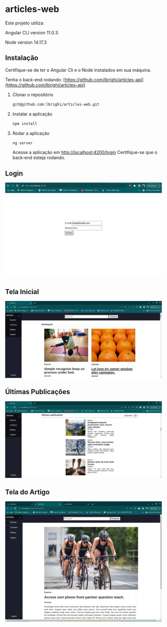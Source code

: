 # articles-web

Este projeto utiliza:

Angular CLI version 11.0.3.

Node version 14.17.3


## Instalação

Certifique-se de ter o Angular Cli e o Node instalados em sua máquina.

Tenha o back-end rodando: [https://github.com/lbrighi/articles-api](https://github.com/lbrighi/articles-api)

1. Clonar o repositório
    ```bash
    git@github.com:lbrighi/articles-web.git
    ```

2. Instalar a aplicação
    ```bash
    npm install
    ```

2. Rodar a aplicação
    ```bash
    ng server
    ```

    Acesse a aplicação em [http://localhost:4200/login](http://localhost:4200/login)
    Certifique-se que o back-end esteja rodando.

## Login

![Login](/src/assets/images/login.jpeg)


## Tela Inicial

![Tela Inicial](/src/assets/images/init_page.jpeg)


## Últimas Publicações

![Ultimas publicações](/src/assets/images/last.jpeg)


## Tela do Artigo

![Artigo](/src/assets/images/article.jpeg)